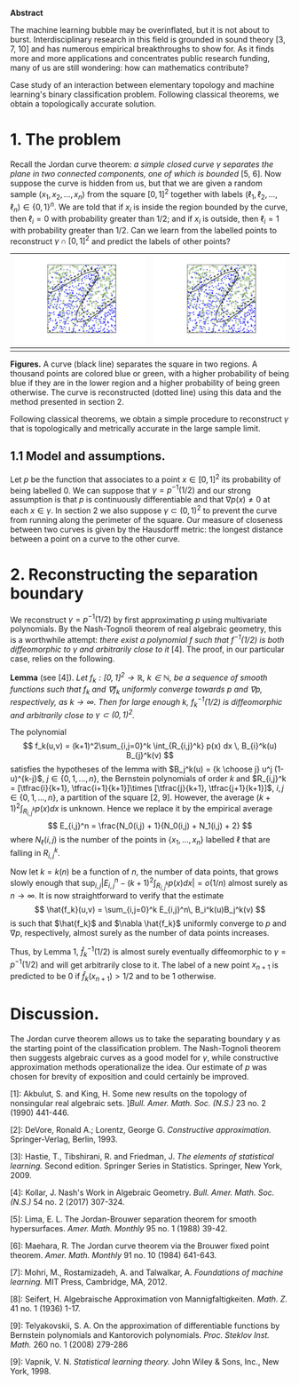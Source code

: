 **Abstract**

The machine learning bubble may be overinflated, but it is not about to burst. Interdisciplinary research in this field is grounded in sound theory [3, 7, 10] and has numerous empirical breakthroughs to show for. As it finds more and more applications and concentrates public research funding, many of us are still wondering: how can mathematics contribute?

Case study of an interaction between elementary topology and machine learning's binary classification problem. Following classical theorems, we obtain a topologically accurate solution.

<!--more-->

# 1. The problem

Recall the Jordan curve theorem: *a simple closed curve $\gamma$ separates the plane in two connected components, one of which is bounded* [5, 6]. Now suppose the curve is hidden from us, but that we are given a random sample $(x_1, x_2, \dots, x_n)$ from the square $[0,1]^2$ together with labels $(\ell_1, \ell_2, \dots, \ell_n)\in \{0,1\}^n$. We are told that if $x_i$ is inside the region bounded by the curve, then $\ell_i = 0$ with probability greater than $1/2$; and if $x_i$ is outside, then $\ell_i = 1$ with probability greater than $1/2$. Can we learn from the labelled points to reconstruct $\gamma\cap [0,1]^2$ and predict the labels of other points?



| ![fig_n_1000_high_noise](../images/fig_n_1000_high_noise.png) | ![fig_n_1000_high_noise](../images/fig_n_1000_high_noise.png) |
| ---------------------------------------- | ---------------------------------------- |
|                                          |                                          |

**Figures.** A curve (black line) separates the square in two regions. A thousand points are colored blue or green, with a higher probability of being blue if they are in the lower region and a higher probability of being green otherwise. The curve is reconstructed (dotted line) using this data and the method presented in section 2.




Following classical theorems, we obtain a simple procedure to reconstruct $\gamma$ that is topologically and metrically accurate in the large sample limit.

## 1.1 Model and assumptions.

Let $p$ be the function that associates to a point $x\in [0,1]^2$ its probability of being labelled $0$. We can suppose that $\gamma = p^{-1}(1/2)$ and our strong assumption is that $p$ is continuously differentiable and  that $\nabla p(x) \not = 0$ at each $x \in \gamma$. In section 2 we also suppose $\gamma \subset (0,1)^2$ to prevent the curve from running along the perimeter of the square. Our measure of closeness between two curves is given by the Hausdorff metric: the longest distance between a point on a curve to the other curve.



# 2. Reconstructing the separation boundary

 We reconstruct $\gamma = p^{-1}(1/2)$ by first approximating $p$ using multivariate polynomials.  By the Nash-Tognoli theorem of real algebraic geometry, this is a worthwhile attempt: *there exist a polynomial $f$ such that $f^{-1}(1/2)$ is both diffeomorphic to $\gamma$ and arbitrarily close to it* [4]. The proof, in our particular case, relies on the following.


**Lemma** (see [4]).
*Let $f_k:[0,1]^2 \rightarrow \mathbb{R}$, $k \in \mathbb{N}$, be a sequence of smooth functions such that $f_k$ and $\nabla f_k$ uniformly converge towards $p$ and $\nabla p$, respectively, as $k \rightarrow \infty$. Then for large enough $k$, $f_k^{-1}(1/2)$ is diffeomorphic and arbitrarily close to $\gamma \subset (0,1)^2$.*

The polynomial
$$
f_k(u,v) = (k+1)^2\sum_{i,j=0}^k \int_{R_{i,j}^k} p(x) dx \, B_{i}^k(u) B_{j}^k(v)
$$
satisfies the hypotheses of the lemma with $B_j^k(u) = {k \choose j} u^j (1-u)^{k-j}$, $j \in \{0,1,\dots, n\}$, the Bernstein polynomials of order $k$ and $R_{i,j}^k = [\tfrac{i}{k+1}, \tfrac{i+1}{k+1}]\times [\tfrac{j}{k+1}, \tfrac{j+1}{k+1}]$, $i,j \in \{0,1, \dots, n\}$, a partition of the square [2, 9]. However, the average $(k+1)^2\int_{R_{i,j}^k} p(x) dx$ is unknown. Hence we replace it by the empirical average
$$
E_{i,j}^n = \frac{N_0(i,j) + 1}{N_0(i,j) + N_1(i,j) + 2}
$$
where $N_\ell(i,j)$ is the number of the points in $\{x_1, \dots, x_n\}$ labelled $\ell$ that are falling in $R_{i,j}^k$.

Now let $k = k(n)$ be a function of $n$, the number of data points, that grows slowly enough that $\sup_{i,j} \left|E_{i,j}^n - (k+1)^2\int_{R_{i,j}^k}p(x) dx\right| = o(1/n)$ almost surely as $n \rightarrow \infty$. It is now straightforward to verify that the estimate
$$
\hat{f_k}(u,v) = \sum_{i,j=0}^k E_{i,j}^n\, B_i^k(u)B_j^k(v)
$$
is such that $\hat{f_k}$ and $\nabla \hat{f_k}$ uniformly converge to $p$ and $\nabla p$, respectively, almost surely as the number of data points increases.

Thus, by Lemma 1, $\hat{f}_k^{-1}(1/2)$ is almost surely eventually diffeomorphic to $\gamma = p^{-1}(1/2)$ and will get arbitrarily close to it. The label of a new point $x_{n+1}$ is predicted to be $0$ if $\hat f_k(x_{n+1}) > 1/2$ and to be $1$ otherwise.

# Discussion.

The Jordan curve theorem allows us to take the separating boundary $\gamma$ as the starting point of the classification problem. The Nash-Tognoli theorem then suggests algebraic curves as a good model for $\gamma$, while constructive approximation  methods operationalize the idea. Our estimate of $p$ was chosen for brevity of exposition and could certainly be improved.



[1]: Akbulut, S. and King, H. Some new results on the topology of nonsingular real algebraic sets. ]*Bull. Amer. Math. Soc. (N.S.)* 23 no. 2 (1990) 441-446.

[2]: DeVore, Ronald A.; Lorentz, George G. *Constructive approximation.* Springer-Verlag, Berlin, 1993.

[3]: Hastie, T., Tibshirani, R. and Friedman, J. *The elements of statistical learning.* Second edition. Springer Series in Statistics. Springer, New York, 2009.

[4]: Kollar, J. Nash's Work in Algebraic Geometry. *Bull. Amer. Math. Soc. (N.S.)* 54 no. 2 (2017) 307-324.

[5]: Lima, E. L. The Jordan-Brouwer separation theorem for smooth hypersurfaces. *Amer. Math. Monthly* 95 no. 1 (1988) 39-42.

[6]: Maehara, R. The Jordan curve theorem via the Brouwer fixed point theorem. *Amer. Math. Monthly* 91 no. 10 (1984) 641-643.

[7]: Mohri, M., Rostamizadeh, A. and Talwalkar, A. *Foundations of machine learning.* MIT Press, Cambridge, MA, 2012.

[8]: Seifert, H. Algebraische Approximation von Mannigfaltigkeiten. *Math. Z.* 41 no. 1 (1936) 1-17.

[9]: Telyakovskii, S. A. On the approximation of differentiable functions by Bernstein polynomials and Kantorovich polynomials. *Proc. Steklov Inst. Math.* 260 no. 1 (2008) 279-286


[9]: Vapnik, V. N. *Statistical learning theory.* John Wiley \& Sons, Inc., New York, 1998.
